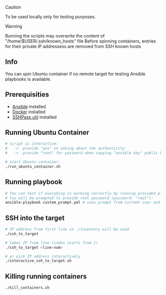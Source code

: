 > [!CAUTION]
> To be used locally only for testing purposes.

> [!WARNING]
> Running the scripts may overwrite the content of "/home/$USER/.ssh/known_hosts" file
> Before spinning containers, entries for their private IP addressess are removed from SSH known hosts

## Info
You can spin Ubuntu container if no remote target for testing Ansible playbooks is available.

## Prerequisities
- [Ansible](https://docs.ansible.com/ansible/latest/installation_guide/intro_installation.html) installed
- [Docker](https://docs.docker.com/engine/install/) installed
- [SSHPass util](https://gist.github.com/arunoda/7790979) installed

## Running Ubuntu Container
```bash
# script is interactive:
#   ->  provide "yes" on asking about the authenticity
#   ->  provide "root" for password when copying "ansible key" public key to the container

# start Ubuntu container:
./run_ubuntu_container.sh
```

## Running playbook
```bash
# You can test if everyhing is working correctly by running provided playbook.
# You will be prompted to provide root password (password: "root"):
ansible-playbook custom_prompt.yml # uses prompt from current user and sets it for "root" in the container
```

## SSH into the target
```bash
# IP address from first line in ./inventory will be used
./ssh_to_target

# takes IP from line (index starts from 1) 
./ssh_to_target <line-num>

# or pick IP address interactively
./interactive_ssh_to_target.sh
```

## Killing running containers
```bash
./kill_containers.sh
```
